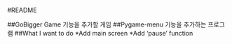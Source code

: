 #README

##GoBigger Game
기능을 추가할 게임
##Pygame-menu
기능을 추가하는 프로그램
##What I want to do
*Add main screen
*Add ‘pause’ function
